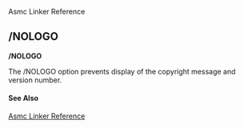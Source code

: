 Asmc Linker Reference

## /NOLOGO

**/NOLOGO**

The /NOLOGO option prevents display of the copyright message and version number.

#### See Also

[Asmc Linker Reference](link.md)
